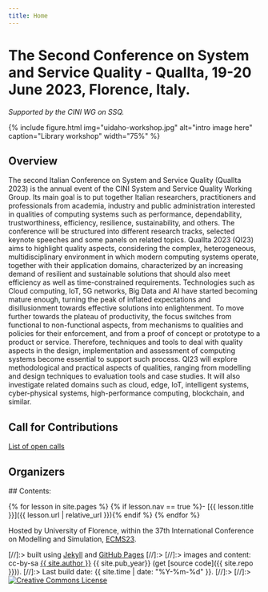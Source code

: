 ```yaml
---
title: Home
---
```


# The Second Conference on System and Service Quality - QualIta, 19-20  June 2023, Florence, Italy.

*Supported by the CINI WG on SSQ.*
  
{% include figure.html img="uidaho-workshop.jpg" alt="intro image here" caption="Library workshop" width="75%" %}

## Overview

The second Italian Conference on System and Service Quality (QualIta 2023) is the annual event of the CINI System and Service Quality Working Group. Its main goal is to put together Italian researchers, practitioners and professionals from academia, industry and public administration interested in qualities of computing systems such as performance, dependability, trustworthiness, efficiency, resilience, sustainability, and others. The conference will be structured into different research tracks, selected keynote speeches and some panels on related topics.
QualIta 2023  (QI23) aims to highlight quality aspects, considering the complex, heterogeneous, multidisciplinary environment in which modern computing systems operate, together with their application domains, characterized by an increasing demand of resilient and sustainable solutions that should also meet efficiency as well as time-constrained requirements. 
Technologies such as Cloud computing, IoT, 5G networks, Big Data and AI have started becoming mature enough, turning the peak of inflated expectations and disillusionment towards effective solutions into enlightenment. To move further towards the plateau of productivity, the focus switches from functional to non-functional aspects, from mechanisms to qualities and policies for their enforcement, and from a proof of concept or prototype to a product or service. Therefore, techniques and tools to deal with quality aspects in the design, implementation and assessment of computing systems become essential to support such process. QI23 will explore methodological and practical aspects of qualities, ranging from modelling and design techniques to evaluation tools and case studies. It will also investigate related domains such as cloud, edge, IoT, intelligent systems, cyber-physical systems, high-performance computing, blockchain, and similar.

## Call for Contributions

[List of open calls](https://qualitawg.github.io/0-Calls.html)

## Organizers

<div class="toc" markdown="1">
## Contents:

{% for lesson in site.pages %}
{% if lesson.nav == true %}- [{{ lesson.title }}]({{ lesson.url | relative_url }}){% endif %}
{% endfor %}
</div>

Hosted by University of Florence,  within the 37th International Conference on Modelling and Simulation, [ECMS23](https://scs-europe.net/conf/ecms2023/).
 
[//]:> built using [Jekyll](https://jekyllrb.com/) and [GitHub Pages](https://pages.github.com/)
[//]:>
[//]:> images and content: cc-by-sa <a href="https://github.com/{{ site.github_username }}">{{ site.author }}</a> {{ site.pub_year}} (get [source code]({{ site.repo }})).
[//]:> Last build date: {{ site.time | date: "%Y-%m-%d" }}.
[//]:>
[//]:> <a href="http://creativecommons.org/licenses/by-sa/4.0/" rel="license"><img style="border-width: 0;" src="https://i.creativecommons.org/l/by-sa/4.0/88x31.png" alt="Creative Commons License" /></a>
